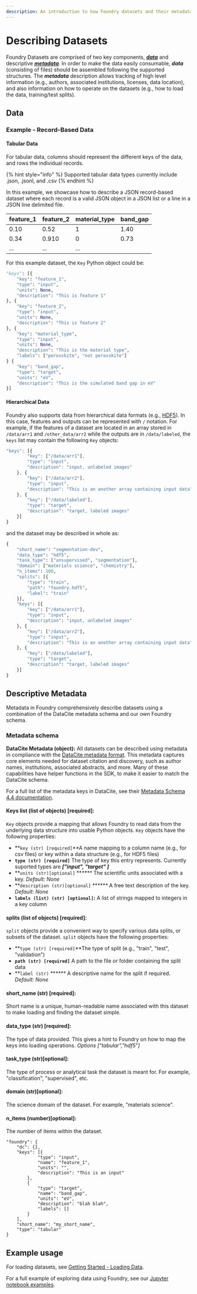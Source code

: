 ```yaml
---
description: An introduction to how Foundry datasets and their metadata are defined
---
```


# Describing Datasets

Foundry Datasets are comprised of two key components, [_**data**_](describing-datasets.md#data) and descriptive [_**metadata**_](describing-datasets.md#descriptive-metadata). In order to make the data easily consumable, _**data**_ (consisting of files) should be assembled following the supported structures. The _**metadata**_ description allows tracking of high level information (e.g.,  authors, associated institutions, licenses, data location), and also information on how to operate on the datasets (e.g., how to load the data, training/test splits).

## **Data**

### Example - Record-Based Data

#### **Tabular Data**

For tabular data, columns should represent the different keys of the data, and rows the individual records.

{% hint style="info" %}
Supported tabular data types currently include .json, .jsonl, and .csv
{% endhint %}

In this example, we showcase how to describe a JSON record-based dataset where each record is a valid JSON object in a JSON list or a line in a JSON line delimited file.

| **feature\_1** | **feature\_2** | **material\_type** | band\_gap |
| -------------- | -------------- | ------------------ | --------- |
| 0.10           | 0.52           | 1                  | 1.40      |
| 0.34           | 0.910          | 0                  | 0.73      |
| ...            | ...            | ...                |           |

For this example dataset, the `Key` Python object could be: &#x20;

```python
"keys": [{
	"key": "feature_1",
	"type": "input",
	"units": None,
	"description": "This is feature 1"
}, {
	"key": "feature_2",
	"type": "input",
	"units": None,
	"description": "This is feature 2"
}, {
	"key": "material_type",
	"type": "input",
	"units": None,
	"description": "This is the material type",
	"labels": ["perovskite", "not perovskite"]
} {
	"key": "band_gap",
	"type": "target",
	"units": "eV",
	"description": "This is the simulated band gap in eV"
}]
```

#### Hierarchical Data

Foundry also supports data from hierarchical data formats (e.g., [HDF5](https://www.h5py.org)). In this case, features and outputs can be represented with `/` notation. For example, if the features of a dataset are located in an array stored in `/data/arr1` and `/other_data/arr2` while the outputs are in `/data/labeled`, the `keys` list may contain the following `Key` objects:

```javascript
"keys": [{
		"key": ["/data/arr1"],
		"type": "input",
		"description": "input, unlabeled images"
	}, {
		"key": ["/data/arr2"],
		"type": "input",
		"description": "This is an another array containing input data"
	}, {
		"key": ["/data/labeled"],
		"type": "target",
		"description": "target, labeled images"
	}]
}
```

and the dataset may be described in whole as:

```python
{
	"short_name": "segmentation-dev",
	"data_type": "hdf5",
	"task_type": ["unsupervised", "segmentation"],
	"domain": ["materials science", "chemistry"],
	"n_items": 100,
	"splits": [{
		"type": "train",
		"path": "foundry.hdf5",
		"label": "train"
	}],
	"keys": [{
		"key": ["/data/arr1"],
		"type": "input",
		"description": "input, unlabeled images"
	}, {
		"key": ["/data/arr2"],
		"type": "input",
		"description": "This is an another array containing input data"
	}, {
		"key": ["/data/labeled"],
		"type": "target",
		"description": "target, labeled images"
	}]
}
```

## Descriptive Metadata

Metadata in Foundry comprehensively describe datasets using a combination of the DataCite metadata schema and our own Foundry schema.

### Metadata schema

**DataCite Metadata (object):** All datasets can be described using metadata in compliance with the [DataCite metadata format](https://schema.datacite.org). This metadata captures core elements needed for dataset citation and discovery, such as author names, institutions, associated abstracts, and more. Many of these capabilities have helper functions in the SDK, to make it easier to match the DataCite schema.

For a full list of the metadata keys in DataCite, see their [Metadata Schema 4.4 documentation](https://schema.datacite.org/meta/kernel-4.4/).

#### **Keys list (list of objects) \[required]:**&#x20;

`Key` objects provide a mapping that allows Foundry to read data from the underlying data structure into usable Python objects. `Key` objects have the following properties:

* **`key (str) [required]`**A name mapping to a column name (e.g., for csv files) or key within a data structure (e.g., for HDF5 files)
* **`type (str) [required]`** The type of key this entry represents. Currently suported types are _**\["input", "target" ]**_
* **`units (str)[optional]` **_****_ The scientific units associated with a key. _Default: None_
* **`description (str)[optional]` **_****_ A free text description of the key. _Default: None_
* **`labels (list) (str) [optional]`:** A list of strings mapped to integers in a key column

#### **splits (**list of objects**) \[required]:**

`split` objects provide a convenient way to specify various data splits, or subsets of the dataset. `split` objects have the following properties:

* **`type (str) [required]`**The type of split (e.g., "train", "test", "validation")
* **`path (str) [required]`** A path to the file or folder containing the split data
* **`label (str)` **_****_ A descriptive name for the split if required. _Default: None_

#### **short\_name (str) \[required]:**&#x20;

Short name is a unique, human-readable name associated with this dataset to make loading and finding the dataset simple.&#x20;

#### **data\_type (str) \[required]:**&#x20;

The type of data provided. This gives a hint to Foundry on how to map the keys into loading operations. _Options \["tabular","hdf5"]_

#### **task\_type (str)\[optional]:**

The type of process or analytical task the dataset is meant for. For example, "classification", "supervised", etc.

#### **domain (str)\[optional]:**

The science domain of the dataset. For example, "materials science".

#### **n\_items (number)\[optional]:**

The number of items within the dataset.

```
"foundry": {
	"dc": {},
	"keys": [{
			"type": "input",
			"name": "feature_1",
			"units": "",
			"description": "This is an input"
		},
		{
			"type": "target",
			"name": "band_gap",
			"units": "eV",
			"description": "blah blah",
			"labels": []
		}
	],
	"short_name": "my_short_name",
	"type": "tabular"
}
```

## Example usage

For loading datasets, see [Getting Started - Loading Data](../loading-and-using/examples.md).

For a full example of exploring data using Foundry, see our [Jupyter notebook examples](https://github.com/MLMI2-CSSI/foundry/tree/main/examples).&#x20;
